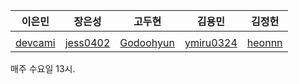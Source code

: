 |이은민|장은성|고두현|김용민|김정헌|
|:---:|:---:|:---:|:---:|:---:|
||||||
|[devcami](https://github.com/devcami)|[jess0402](https://github.com/jess0402)|[Godoohyun](https://github.com/Godoohyun)|[ymiru0324](https://github.com/ymiru0324)|[heonnn](https://github.com/heonnn)|

매주 수요일 13시.
